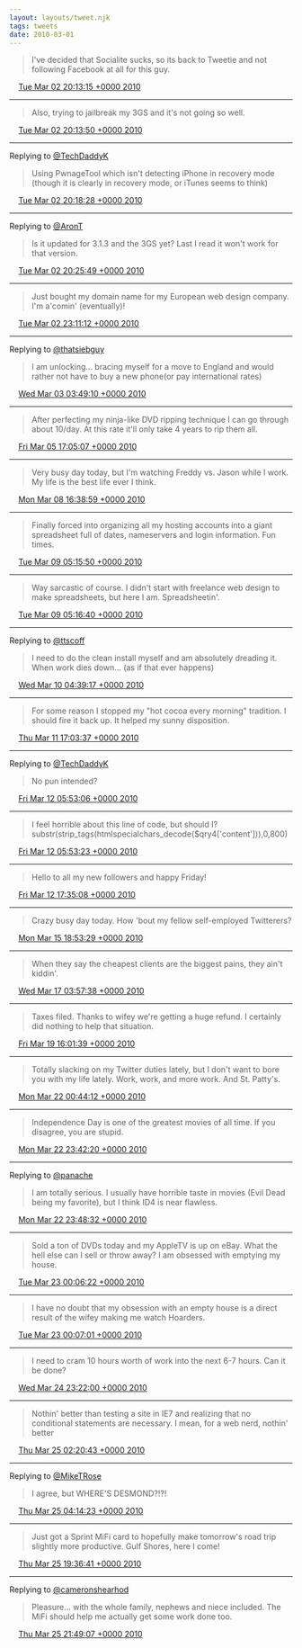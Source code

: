 ```yaml
---
layout: layouts/tweet.njk
tags: tweets
date: 2010-03-01
---
```


> I've decided that Socialite sucks, so its back to Tweetie and not following Facebook at all for this guy\.

<img src="../media/tweet.ico" width="12" /> [Tue Mar 02 20:13:15 +0000 2010](https://twitter.com/timwasson/status/9889319861)

----

> Also, trying to jailbreak my 3GS and it's not going so well\.

<img src="../media/tweet.ico" width="12" /> [Tue Mar 02 20:13:50 +0000 2010](https://twitter.com/timwasson/status/9889341820)

----

Replying to [@TechDaddyK](https://twitter.com/TechDaddyK/status/9889449986)

> Using PwnageTool which isn't detecting iPhone in recovery mode \(though it is clearly in recovery mode, or iTunes seems to think\)

<img src="../media/tweet.ico" width="12" /> [Tue Mar 02 20:18:28 +0000 2010](https://twitter.com/timwasson/status/9889509794)

----

Replying to [@AronT](https://twitter.com/@AronT/status/9889581376)

> Is it updated for 3\.1\.3 and the 3GS yet? Last I read it won't work for that version\.

<img src="../media/tweet.ico" width="12" /> [Tue Mar 02 20:25:49 +0000 2010](https://twitter.com/timwasson/status/9889770201)

----

> Just bought my domain name for my European web design company\. I'm a'comin' \(eventually\)\!

<img src="../media/tweet.ico" width="12" /> [Tue Mar 02 23:11:12 +0000 2010](https://twitter.com/timwasson/status/9896131878)

----

Replying to [@thatsiebguy](https://twitter.com/@thatsiebguy/status/9899820391)

> I am unlocking\.\.\. bracing myself for a move to England and would rather not have to buy a new phone\(or pay international rates\)

<img src="../media/tweet.ico" width="12" /> [Wed Mar 03 03:49:10 +0000 2010](https://twitter.com/timwasson/status/9907777466)

----

> After perfecting my ninja\-like DVD ripping technique I can go through about 10/day\. At this rate it'll only take 4 years to rip them all\.

<img src="../media/tweet.ico" width="12" /> [Fri Mar 05 17:05:07 +0000 2010](https://twitter.com/timwasson/status/10032755868)

----

> Very busy day today, but I'm watching Freddy vs\. Jason while I work\. My life is the best life ever I think\.

<img src="../media/tweet.ico" width="12" /> [Mon Mar 08 16:38:59 +0000 2010](https://twitter.com/timwasson/status/10177914874)

----

> Finally forced into organizing all my hosting accounts into a giant spreadsheet full of dates, nameservers and login information\. Fun times\.

<img src="../media/tweet.ico" width="12" /> [Tue Mar 09 05:15:50 +0000 2010](https://twitter.com/timwasson/status/10207174157)

----

> Way sarcastic of course\. I didn't start with freelance web design to make spreadsheets, but here I am\. Spreadsheetin'\.

<img src="../media/tweet.ico" width="12" /> [Tue Mar 09 05:16:40 +0000 2010](https://twitter.com/timwasson/status/10207201000)

----

Replying to [@ttscoff](https://twitter.com/ttscoff/status/10251278594)

> I need to do the clean install myself and am absolutely dreading it\. When work dies down\.\.\. \(as if that ever happens\)

<img src="../media/tweet.ico" width="12" /> [Wed Mar 10 04:39:17 +0000 2010](https://twitter.com/timwasson/status/10256375092)

----

> For some reason I stopped my "hot cocoa every morning" tradition\. I should fire it back up\. It helped my sunny disposition\.

<img src="../media/tweet.ico" width="12" /> [Thu Mar 11 17:03:37 +0000 2010](https://twitter.com/timwasson/status/10330715176)

----

Replying to [@TechDaddyK](https://twitter.com/TechDaddyK/status/10358351880)

> No pun intended?

<img src="../media/tweet.ico" width="12" /> [Fri Mar 12 05:53:06 +0000 2010](https://twitter.com/timwasson/status/10359360145)

----

> I feel horrible about this line of code, but should I? substr\(strip\_tags\(htmlspecialchars\_decode\($qry4\['content'\]\)\),0,800\)

<img src="../media/tweet.ico" width="12" /> [Fri Mar 12 05:53:23 +0000 2010](https://twitter.com/timwasson/status/10359368413)

----

> Hello to all my new followers and happy Friday\!

<img src="../media/tweet.ico" width="12" /> [Fri Mar 12 17:35:08 +0000 2010](https://twitter.com/timwasson/status/10381872830)

----

> Crazy busy day today\. How 'bout my fellow self\-employed Twitterers?

<img src="../media/tweet.ico" width="12" /> [Mon Mar 15 18:53:29 +0000 2010](https://twitter.com/timwasson/status/10530134319)

----

> When they say the cheapest clients are the biggest pains, they ain't kiddin'\.

<img src="../media/tweet.ico" width="12" /> [Wed Mar 17 03:57:38 +0000 2010](https://twitter.com/timwasson/status/10604658051)

----

> Taxes filed\. Thanks to wifey we're getting a huge refund\. I certainly did nothing to help that situation\.

<img src="../media/tweet.ico" width="12" /> [Fri Mar 19 16:01:39 +0000 2010](https://twitter.com/timwasson/status/10728995258)

----

> Totally slacking on my Twitter duties lately, but I don't want to bore you with my life lately\. Work, work, and more work\. And St\. Patty's\.

<img src="../media/tweet.ico" width="12" /> [Mon Mar 22 00:44:12 +0000 2010](https://twitter.com/timwasson/status/10846536040)

----

> Independence Day is one of the greatest movies of all time\. If you disagree, you are stupid\.

<img src="../media/tweet.ico" width="12" /> [Mon Mar 22 23:42:20 +0000 2010](https://twitter.com/timwasson/status/10896880847)

----

Replying to [@panache](https://twitter.com/davidcaolo/status/10896932075)

> I am totally serious\. I usually have horrible taste in movies \(Evil Dead being my favorite\), but I think ID4 is near flawless\.

<img src="../media/tweet.ico" width="12" /> [Mon Mar 22 23:48:32 +0000 2010](https://twitter.com/timwasson/status/10897154035)

----

> Sold a ton of DVDs today and my AppleTV is up on eBay\. What the hell else can I sell or throw away? I am obsessed with emptying my house\.

<img src="../media/tweet.ico" width="12" /> [Tue Mar 23 00:06:22 +0000 2010](https://twitter.com/timwasson/status/10897955750)

----

> I have no doubt that my obsession with an empty house is a direct result of the wifey making me watch Hoarders\.

<img src="../media/tweet.ico" width="12" /> [Tue Mar 23 00:07:01 +0000 2010](https://twitter.com/timwasson/status/10897983427)

----

> I need to cram 10 hours worth of work into the next 6\-7 hours\. Can it be done?

<img src="../media/tweet.ico" width="12" /> [Wed Mar 24 23:22:00 +0000 2010](https://twitter.com/timwasson/status/11004163138)

----

> Nothin' better than testing a site in IE7 and realizing that no conditional statements are necessary\. I mean, for a web nerd, nothin' better

<img src="../media/tweet.ico" width="12" /> [Thu Mar 25 02:20:43 +0000 2010](https://twitter.com/timwasson/status/11012530400)

----

Replying to [@MikeTRose](https://twitter.com/MikeTRose/status/11017191001)

> I agree, but WHERE'S DESMOND?\!?\!

<img src="../media/tweet.ico" width="12" /> [Thu Mar 25 04:14:23 +0000 2010](https://twitter.com/timwasson/status/11017450124)

----

> Just got a Sprint MiFi card to hopefully make tomorrow's road trip slightly more productive\. Gulf Shores, here I come\!

<img src="../media/tweet.ico" width="12" /> [Thu Mar 25 19:36:41 +0000 2010](https://twitter.com/timwasson/status/11049797659)

----

Replying to [@cameronshearhod](https://twitter.com/cameronshearhod/status/11050070219)

> Pleasure\.\.\. with the whole family, nephews and niece included\. The MiFi should help me actually get some work done too\.

<img src="../media/tweet.ico" width="12" /> [Thu Mar 25 21:49:07 +0000 2010](https://twitter.com/timwasson/status/11055040663)